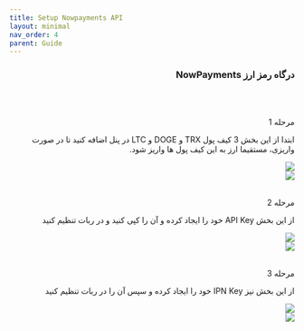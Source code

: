 ```yaml
---
title: Setup Nowpayments API
layout: minimal
nav_order: 4
parent: Guide
---
```

<head>
    <meta charset="utf-8">
    <link rel="stylesheet" href="https://b3h1z.github.io/HidyBot-Docs/assets/css/style.css">
    <link rel="icon" href="https://b3h1z.github.io/HidyBot-Docs/favicon.ico" type="image/x-icon">
</head>
<div dir="rtl">

<h3>درگاه رمز ارز NowPayments</h3>
<br>
<br>
<p>مرحله 1</p>
<p>ابتدا از این بخش 3 کیف پول TRX و DOGE و LTC در پنل اضافه کنید تا در صورت واریزی، مستقیما ارز به این کیف پول ها واریز شود.</p>
<img src="https://b3h1z.github.io/HidyBot-Docs/assets/images/guide/nowpayments/NowPayments-1.png" class="centered">
<br>
<img src="https://b3h1z.github.io/HidyBot-Docs/assets/images/guide/nowpayments/NowPayments-1-2.png" class="centered">
<br>
<br>
<p>مرحله 2</p>
<p>از این بخش API Key خود را ایجاد کرده و آن را کپی کنید و در ربات تنظیم کنید</p>
<img src="https://b3h1z.github.io/HidyBot-Docs/assets/images/guide/nowpayments/NowPayments-2.png" class="centered">
<br>
<img src="https://b3h1z.github.io/HidyBot-Docs/assets/images/guide/nowpayments/NowPayments-3.png" class="centered">
<br>
<br>
<p>مرحله 3</p>
<p>از این بخش نیز IPN Key خود را ایجاد کرده و سپس آن را در ربات تنظیم کنید</p>
<img src="https://b3h1z.github.io/HidyBot-Docs/assets/images/guide/nowpayments/NowPayments-4.png" class="centered">
<br>
<img src="https://b3h1z.github.io/HidyBot-Docs/assets/images/guide/nowpayments/NowPayments-5.png" class="centered">
